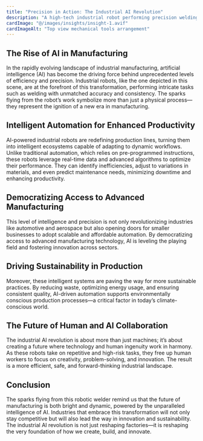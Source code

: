 ```yaml
---
title: "Precision in Action: The Industrial AI Revolution"
description: "A high-tech industrial robot performing precision welding in a cutting-edge factory environment. Sparks fly as the robot showcases unparalleled efficiency and accuracy, symbolizing the transformative power of AI-driven automation in modern manufacturing."
cardImage: "@/images/insights/insight-1.avif"
cardImageAlt: "Top view mechanical tools arrangement"
---
```


## The Rise of AI in Manufacturing

In the rapidly evolving landscape of industrial manufacturing, artificial intelligence (AI) has become the driving force behind unprecedented levels of efficiency and precision. Industrial robots, like the one depicted in this scene, are at the forefront of this transformation, performing intricate tasks such as welding with unmatched accuracy and consistency. The sparks flying from the robot’s work symbolize more than just a physical process—they represent the ignition of a new era in manufacturing.

## Intelligent Automation for Enhanced Productivity

AI-powered industrial robots are redefining production lines, turning them into intelligent ecosystems capable of adapting to dynamic workflows. Unlike traditional automation, which relies on pre-programmed instructions, these robots leverage real-time data and advanced algorithms to optimize their performance. They can identify inefficiencies, adjust to variations in materials, and even predict maintenance needs, minimizing downtime and enhancing productivity.

## Democratizing Access to Advanced Manufacturing

This level of intelligence and precision is not only revolutionizing industries like automotive and aerospace but also opening doors for smaller businesses to adopt scalable and affordable automation. By democratizing access to advanced manufacturing technology, AI is leveling the playing field and fostering innovation across sectors.

## Driving Sustainability in Production

Moreover, these intelligent systems are paving the way for more sustainable practices. By reducing waste, optimizing energy usage, and ensuring consistent quality, AI-driven automation supports environmentally conscious production processes—a critical factor in today’s climate-conscious world.

## The Future of Human and AI Collaboration

The industrial AI revolution is about more than just machines; it’s about creating a future where technology and human ingenuity work in harmony. As these robots take on repetitive and high-risk tasks, they free up human workers to focus on creativity, problem-solving, and innovation. The result is a more efficient, safe, and forward-thinking industrial landscape.

## Conclusion

The sparks flying from this robotic welder remind us that the future of manufacturing is both bright and dynamic, powered by the unparalleled intelligence of AI. Industries that embrace this transformation will not only stay competitive but will also lead the way in innovation and sustainability. The industrial AI revolution is not just reshaping factories—it is reshaping the very foundation of how we create, build, and innovate.
